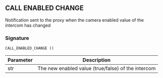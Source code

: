 ## CALL ENABLED CHANGE

Notification sent to the proxy  when the camera enabled value of the intercom has changed


### Signature

`CALL_ENABLED_CHANGE ()`


| Parameter | Description |
| --- | --- |
| str | The new enabled value (true/false) of the intercom |


